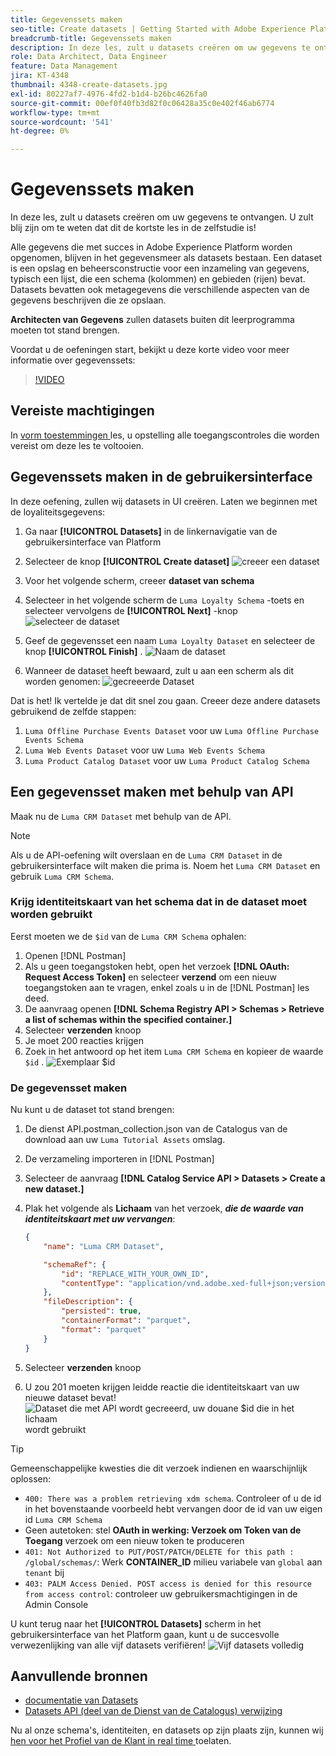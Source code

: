 ```yaml
---
title: Gegevenssets maken
seo-title: Create datasets | Getting Started with Adobe Experience Platform for Data Architects and Data Engineers
breadcrumb-title: Gegevenssets maken
description: In deze les, zult u datasets creëren om uw gegevens te ontvangen.
role: Data Architect, Data Engineer
feature: Data Management
jira: KT-4348
thumbnail: 4348-create-datasets.jpg
exl-id: 80227af7-4976-4fd2-b1d4-b26bc4626fa0
source-git-commit: 00ef0f40fb3d82f0c06428a35c0e402f46ab6774
workflow-type: tm+mt
source-wordcount: '541'
ht-degree: 0%

---
```


# Gegevenssets maken

<!--15min-->

In deze les, zult u datasets creëren om uw gegevens te ontvangen. U zult blij zijn om te weten dat dit de kortste les in de zelfstudie is!

Alle gegevens die met succes in Adobe Experience Platform worden opgenomen, blijven in het gegevensmeer als datasets bestaan. Een dataset is een opslag en beheersconstructie voor een inzameling van gegevens, typisch een lijst, die een schema (kolommen) en gebieden (rijen) bevat. Datasets bevatten ook metagegevens die verschillende aspecten van de gegevens beschrijven die ze opslaan.

**Architecten van Gegevens** zullen datasets buiten dit leerprogramma moeten tot stand brengen.

Voordat u de oefeningen start, bekijkt u deze korte video voor meer informatie over gegevenssets:
>[!VIDEO](https://video.tv.adobe.com/v/27269?learn=on)

## Vereiste machtigingen

In [ vorm toestemmingen ](configure-permissions.md) les, u opstelling alle toegangscontroles die worden vereist om deze les te voltooien.

<!--
* Permission items **[!UICONTROL Data Management]** > **[!UICONTROL View Datasets]** and **[!UICONTROL Manage Datasets]**
* Permission item **[!UICONTROL Sandboxes]** > `Luma Tutorial`
* User-role access to the `Luma Tutorial Platform` product profile
* Developer-role access to the `Luma Tutorial Platform` product profile (for API)
-->

## Gegevenssets maken in de gebruikersinterface

In deze oefening, zullen wij datasets in UI creëren. Laten we beginnen met de loyaliteitsgegevens:

1. Ga naar **[!UICONTROL Datasets]** in de linkernavigatie van de gebruikersinterface van Platform
1. Selecteer de knop **[!UICONTROL Create dataset]**
   ![ creeer een dataset ](assets/datasets-createDataset.png)

1. Voor het volgende scherm, creeer **dataset van schema**
1. Selecteer in het volgende scherm de `Luma Loyalty Schema` -toets en selecteer vervolgens de **[!UICONTROL Next]** -knop
   ![ selecteer de dataset ](assets/datasets-selectSchema.png)

1. Geef de gegevensset een naam `Luma Loyalty Dataset` en selecteer de knop **[!UICONTROL Finish]** .
   ![ Naam de dataset ](assets/datasets-nameDataset.png)
1. Wanneer de dataset heeft bewaard, zult u aan een scherm als dit worden genomen:
   ![ gecreeerde Dataset ](assets/datasets-created.png)

Dat is het! Ik vertelde je dat dit snel zou gaan. Creeer deze andere datasets gebruikend de zelfde stappen:

1. `Luma Offline Purchase Events Dataset` voor uw `Luma Offline Purchase Events Schema`
1. `Luma Web Events Dataset` voor uw `Luma Web Events Schema`
1. `Luma Product Catalog Dataset` voor uw `Luma Product Catalog Schema`


## Een gegevensset maken met behulp van API

Maak nu de `Luma CRM Dataset` met behulp van de API.

>[!NOTE]
>
>Als u de API-oefening wilt overslaan en de `Luma CRM Dataset` in de gebruikersinterface wilt maken die prima is. Noem het `Luma CRM Dataset` en gebruik `Luma CRM Schema`.

### Krijg identiteitskaart van het schema dat in de dataset moet worden gebruikt

Eerst moeten we de `$id` van de `Luma CRM Schema` ophalen:

1. Openen [!DNL Postman]
1. Als u geen toegangstoken hebt, open het verzoek **[!DNL OAuth: Request Access Token]** en selecteer **verzend** om een nieuw toegangstoken aan te vragen, enkel zoals u in de [!DNL Postman] les deed.
1. De aanvraag openen **[!DNL Schema Registry API > Schemas > Retrieve a list of schemas within the specified container.]**
1. Selecteer **verzenden** knoop
1. Je moet 200 reacties krijgen
1. Zoek in het antwoord op het item `Luma CRM Schema` en kopieer de waarde `$id` .
   ![ Exemplaar $id ](assets/dataset-crm-getSchemaId.png)

### De gegevensset maken

Nu kunt u de dataset tot stand brengen:

1. De dienst API.postman_collection.json van de Catalogus van de download [ ](https://raw.githubusercontent.com/adobe/experience-platform-postman-samples/master/apis/experience-platform/Catalog%20Service%20API.postman_collection.json) aan uw `Luma Tutorial Assets` omslag.
1. De verzameling importeren in [!DNL Postman]
1. Selecteer de aanvraag **[!DNL Catalog Service API > Datasets > Create a new dataset.]**
1. Plak het volgende als **Lichaam** van het verzoek, ***die de waarde van identiteitskaart met uw vervangen***:

   ```json
   {
       "name": "Luma CRM Dataset",
   
       "schemaRef": {
           "id": "REPLACE_WITH_YOUR_OWN_ID",
           "contentType": "application/vnd.adobe.xed-full+json;version=1"
       },
       "fileDescription": {
           "persisted": true,
           "containerFormat": "parquet",
           "format": "parquet"
       }
   }
   ```

1. Selecteer **verzenden** knoop
1. U zou 201 moeten krijgen leidde reactie die identiteitskaart van uw nieuwe dataset bevat!
   ![ Dataset die met API wordt gecreeerd, uw douane $id die in het lichaam ](assets/datasets-crm-created.png) wordt gebruikt

>[!TIP]
>
> Gemeenschappelijke kwesties die dit verzoek indienen en waarschijnlijk oplossen:
>
> * `400: There was a problem retrieving xdm schema`. Controleer of u de id in het bovenstaande voorbeeld hebt vervangen door de id van uw eigen id `Luma CRM Schema`
> * Geen autetoken: stel **OAuth in werking: Verzoek om Token van de Toegang** verzoek om een nieuw token te produceren
> * `401: Not Authorized to PUT/POST/PATCH/DELETE for this path : /global/schemas/`: Werk **CONTAINER_ID** milieu variabele van `global` aan `tenant` bij
> * `403: PALM Access Denied. POST access is denied for this resource from access control`: controleer uw gebruikersmachtigingen in de Admin Console


U kunt terug naar het **[!UICONTROL Datasets]** scherm in het gebruikersinterface van het Platform gaan, kunt u de succesvolle verwezenlijking van alle vijf datasets verifiëren!
![ Vijf datasets volledig ](assets/datasets-allComplete.png)


## Aanvullende bronnen

* [ documentatie van Datasets ](https://experienceleague.adobe.com/docs/experience-platform/catalog/datasets/overview.html)
* [ Datasets API (deel van de Dienst van de Catalogus) verwijzing ](https://www.adobe.io/experience-platform-apis/references/catalog/#tag/Datasets)

Nu al onze schema&#39;s, identiteiten, en datasets op zijn plaats zijn, kunnen wij [ hen voor het Profiel van de Klant in real time ](enable-profiles.md) toelaten.

